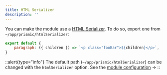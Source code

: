 ```yaml
---
title: HTML Serializer
description: ''
---
```


You can make the module use a [HTML Serializer](https://prismic.io/docs/core-concepts/html-serializer?utm_campaign=devexp&utm_source=nuxt3doc&utm_medium=doc). To do so, export one from `~/app/prismic/htmlSerializer`:

```javascript [~/app/prismic/htmlSerializer.[jt]s]
export default {
	paragraph: ({ children }) => `<p class="fooBar">${children}</p>`,
}
```

::alert{type="info"}
The default path (`~/app/prismic/htmlSerializer`) can be changed with the `htmlSerializer` option. See the [module configuration](/configuration#htmlserializer) ->
::
